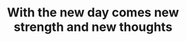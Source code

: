 ---
title: "With the new day comes new strength and new thoughts"
attribution: "Eleanor Roosevelt"
linked:
  - _cues/rise-strong.md
  - _quotes/dream-big-and-dare-to-fail.md
tags:
  - a new day
  - failure
  - quote
  - survive
---